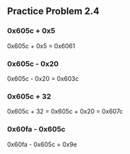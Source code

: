 ## Practice Problem 2.4

### 0x605c + 0x5

0x605c + 0x5 = 0x6061

### 0x605c - 0x20

0x605c - 0x20 = 0x603c

### 0x605c + 32

0x605c + 32 = 0x605c + 0x20 = 0x607c

### 0x60fa - 0x605c

0x60fa - 0x605c = 0x9e

